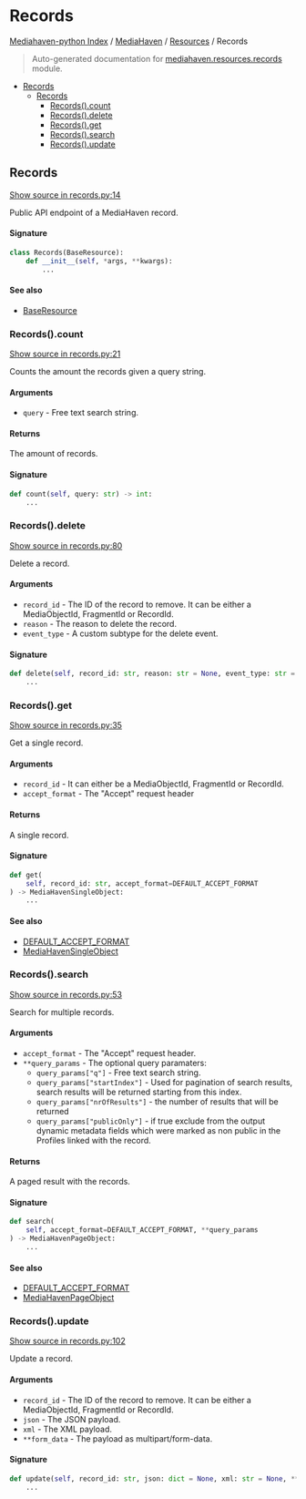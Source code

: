 # Records

[Mediahaven-python Index](../../../README.md#mediahaven-python-index) /
[MediaHaven](../index.md#mediahaven) /
[Resources](./index.md#resources) /
Records

> Auto-generated documentation for [mediahaven.resources.records](../../../mediahaven/resources/records.py) module.

- [Records](#records)
  - [Records](#records-1)
    - [Records().count](#records()count)
    - [Records().delete](#records()delete)
    - [Records().get](#records()get)
    - [Records().search](#records()search)
    - [Records().update](#records()update)

## Records

[Show source in records.py:14](../../../mediahaven/resources/records.py#L14)

Public API endpoint of a MediaHaven record.

#### Signature

```python
class Records(BaseResource):
    def __init__(self, *args, **kwargs):
        ...
```

#### See also

- [BaseResource](./base_resource.md#baseresource)

### Records().count

[Show source in records.py:21](../../../mediahaven/resources/records.py#L21)

Counts the amount the records given a query string.

#### Arguments

- `query` - Free text search string.

#### Returns

The amount of records.

#### Signature

```python
def count(self, query: str) -> int:
    ...
```

### Records().delete

[Show source in records.py:80](../../../mediahaven/resources/records.py#L80)

Delete a record.

#### Arguments

- `record_id` - The ID of the record to remove.
    It can be either a MediaObjectId, FragmentId or RecordId.
- `reason` - The reason to delete the record.
- `event_type` - A custom subtype for the delete event.

#### Signature

```python
def delete(self, record_id: str, reason: str = None, event_type: str = None):
    ...
```

### Records().get

[Show source in records.py:35](../../../mediahaven/resources/records.py#L35)

Get a single record.

#### Arguments

- `record_id` - It can either be a MediaObjectId, FragmentId or RecordId.
- `accept_format` - The "Accept" request header

#### Returns

A single record.

#### Signature

```python
def get(
    self, record_id: str, accept_format=DEFAULT_ACCEPT_FORMAT
) -> MediaHavenSingleObject:
    ...
```

#### See also

- [DEFAULT_ACCEPT_FORMAT](../mediahaven.md#default_accept_format)
- [MediaHavenSingleObject](./base_resource.md#mediahavensingleobject)

### Records().search

[Show source in records.py:53](../../../mediahaven/resources/records.py#L53)

Search for multiple records.

#### Arguments

- `accept_format` - The "Accept" request header.
- `**query_params` - The optional query paramaters:
    - `query_params["q"]` - Free text search string.
    - `query_params["startIndex"]` - Used for pagination of search results,
        search results will be returned starting from this index.
    - `query_params["nrOfResults"]` - the number of results that will be returned
    - `query_params["publicOnly"]` - if true exclude from the output dynamic
        metadata fields which were marked as non public in the Profiles
        linked with the record.

#### Returns

A paged result with the records.

#### Signature

```python
def search(
    self, accept_format=DEFAULT_ACCEPT_FORMAT, **query_params
) -> MediaHavenPageObject:
    ...
```

#### See also

- [DEFAULT_ACCEPT_FORMAT](../mediahaven.md#default_accept_format)
- [MediaHavenPageObject](./base_resource.md#mediahavenpageobject)

### Records().update

[Show source in records.py:102](../../../mediahaven/resources/records.py#L102)

Update a record.

#### Arguments

- `record_id` - The ID of the record to remove.
    It can be either a MediaObjectId, FragmentId or RecordId.
- `json` - The JSON payload.
- `xml` - The XML payload.
- `**form_data` - The payload as multipart/form-data.

#### Signature

```python
def update(self, record_id: str, json: dict = None, xml: str = None, **form_data):
    ...
```